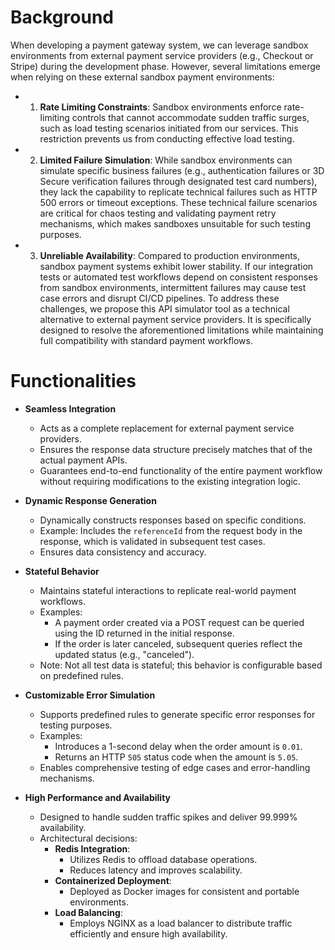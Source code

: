# Background
When developing a payment gateway system, we can leverage sandbox environments from external payment service providers (e.g., Checkout or Stripe) during the development phase. However, several limitations emerge when relying on these external sandbox payment environments:
 - 1. **Rate Limiting Constraints**: Sandbox environments enforce rate-limiting controls that cannot accommodate sudden traffic surges, such as load testing scenarios initiated from our services. This restriction prevents us from conducting effective load testing.
 - 2. **Limited Failure Simulation**: While sandbox environments can simulate specific business failures (e.g., authentication failures or 3D Secure verification failures through designated test card numbers), they lack the capability to replicate technical failures such as HTTP 500 errors or timeout exceptions. These technical failure scenarios are critical for chaos testing and validating payment retry mechanisms, which makes sandboxes unsuitable for such testing purposes.
 - 3. **Unreliable Availability**: Compared to production environments, sandbox payment systems exhibit lower stability. If our integration tests or automated test workflows depend on consistent responses from sandbox environments, intermittent failures may cause test case errors and disrupt CI/CD pipelines.
To address these challenges, we propose this API simulator tool as a technical alternative to external payment service providers. It is specifically designed to resolve the aforementioned limitations while maintaining full compatibility with standard payment workflows.

# Functionalities
- **Seamless Integration**
  - Acts as a complete replacement for external payment service providers.
  - Ensures the response data structure precisely matches that of the actual payment APIs.
  - Guarantees end-to-end functionality of the entire payment workflow without requiring modifications to the existing integration logic.

- **Dynamic Response Generation**
  - Dynamically constructs responses based on specific conditions.
  - Example: Includes the `referenceId` from the request body in the response, which is validated in subsequent test cases.
  - Ensures data consistency and accuracy.

- **Stateful Behavior**
  - Maintains stateful interactions to replicate real-world payment workflows.
  - Examples:
    - A payment order created via a POST request can be queried using the ID returned in the initial response.
    - If the order is later canceled, subsequent queries reflect the updated status (e.g., "canceled").
  - Note: Not all test data is stateful; this behavior is configurable based on predefined rules.

- **Customizable Error Simulation**
  - Supports predefined rules to generate specific error responses for testing purposes.
  - Examples:
    - Introduces a 1-second delay when the order amount is `0.01`.
    - Returns an HTTP `505` status code when the amount is `5.05`.
  - Enables comprehensive testing of edge cases and error-handling mechanisms.

- **High Performance and Availability**
  - Designed to handle sudden traffic spikes and deliver 99.999% availability.
  - Architectural decisions:
    - **Redis Integration**:
      - Utilizes Redis to offload database operations.
      - Reduces latency and improves scalability.
    - **Containerized Deployment**:
      - Deployed as Docker images for consistent and portable environments.
    - **Load Balancing**:
      - Employs NGINX as a load balancer to distribute traffic efficiently and ensure high availability.
